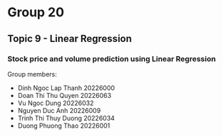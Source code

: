 # Group 20
## Topic 9 - Linear Regression
### Stock price and volume prediction using Linear Regression
Group members:
- Dinh Ngoc Lap Thanh 20226000
- Doan Thi Thu Quyen 20226063
- Vu Ngoc Dung 20226032
- Nguyen Duc Anh 20226009
- Trinh Thi Thuy Duong 20226034
- Duong Phuong Thao 20226001
